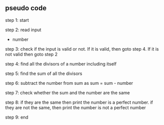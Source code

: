 ## pseudo code  
step 1: start  

step 2: read input  
- number  

step 3: check if the input is valid or not. If it is valid, then goto step 4. If it is not valid then goto step 2  

step 4: find all the divisors of a number including itself   

step 5: find the sum of all the divisors  

step 6: subtract the number from sum as sum = sum - number  

step 7: check whether the sum and the number are the same  

step 8: if they are the same then print the number is a perfect number. if they are not the same, then print the number is not a perfect number   

step 9: end 